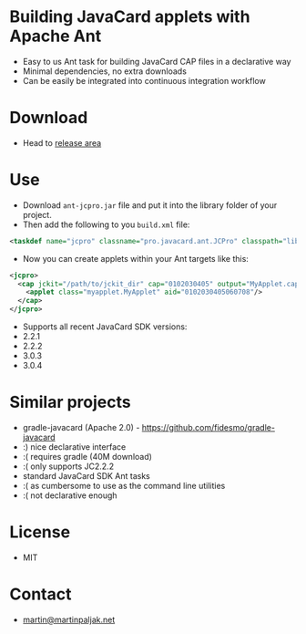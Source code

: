 # Building JavaCard applets with Apache Ant
 * Easy to us Ant task for building JavaCard CAP files in a declarative way
 * Minimal dependencies, no extra downloads
 * Can be easily be integrated into continuous integration workflow

# Download
 * Head to [release area](https://github.com/martinpaljak/ant-jcpro/releases/tag/v0.1)

# Use
 * Download ```ant-jcpro.jar``` file and put it into the library folder of your project.
 * Then add the following to you ```build.xml``` file:
```xml
<taskdef name="jcpro" classname="pro.javacard.ant.JCPro" classpath="lib/ant-jcpro.jar"/>
```
 * Now you can create applets within your Ant targets like this:
```xml
<jcpro>
  <cap jckit="/path/to/jckit_dir" cap="0102030405" output="MyApplet.cap" sources="src/myapplet">
    <applet class="myapplet.MyApplet" aid="0102030405060708"/>
  </cap>
</jcpro>
```

* Supports all recent JavaCard SDK versions:
 * 2.2.1
 * 2.2.2
 * 3.0.3
 * 3.0.4

# Similar projects
 * gradle-javacard (Apache 2.0) - https://github.com/fidesmo/gradle-javacard
  * :) nice declarative interface
  * :( requires gradle (40M download) 
  * :( only supports JC2.2.2
 * standard JavaCard SDK Ant tasks
  * :( as cumbersome to use as the command line utilities
  * :( not declarative enough

# License
 * MIT

# Contact
 * martin@martinpaljak.net
